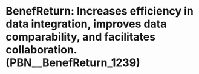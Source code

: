 # BenefReturn: __Increases efficiency in data integration, improves data comparability, and facilitates collaboration.__ (PBN__BenefReturn_1239)

